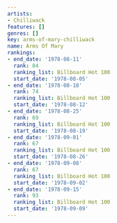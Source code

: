 ```yaml
---
artists:
- Chilliwack
features: []
genres: []
key: arms-of-mary-chilliwack
name: Arms Of Mary
rankings:
- end_date: '1978-08-11'
  rank: 84
  ranking_list: Billboard Hot 100
  start_date: '1978-08-05'
- end_date: '1978-08-18'
  rank: 74
  ranking_list: Billboard Hot 100
  start_date: '1978-08-12'
- end_date: '1978-08-25'
  rank: 69
  ranking_list: Billboard Hot 100
  start_date: '1978-08-19'
- end_date: '1978-09-01'
  rank: 67
  ranking_list: Billboard Hot 100
  start_date: '1978-08-26'
- end_date: '1978-09-08'
  rank: 67
  ranking_list: Billboard Hot 100
  start_date: '1978-09-02'
- end_date: '1978-09-15'
  rank: 93
  ranking_list: Billboard Hot 100
  start_date: '1978-09-09'
---
```


